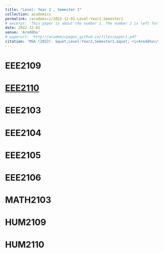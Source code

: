 ```yaml
---
title: "Level: Year 2 , Semester 1"
collection: academics
permalink: /academics/2022-12-01-Level:Year2,Semester1
# excerpt: 'This paper is about the number 1. The number 2 is left for future work.'
date: 2022-12-01
venue: 'Aroddho'
# paperurl: 'http://academicpages.github.io/files/paper1.pdf'
citation: 'MSA (2022). &quot;Level:Year2,Semester1.&quot; <i>Aroddho</i>. 1(1).'
---
```



# EEE2109

# [EEE2110](https://github.com/Md-Sabbir-Ahmed/EEE2110)


# EEE2103

# EEE2104


# EEE2105

# EEE2106


# MATH2103


# HUM2109

# HUM2110




